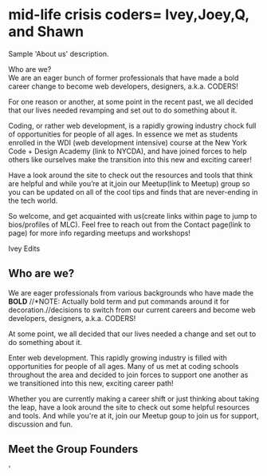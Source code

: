 # mid-life crisis coders= Ivey,Joey,Q, and Shawn

Sample 'About us' description.

Who are we?  
We are an eager bunch of former
professionals that have made a bold 
career change to become web developers,
designers, a.k.a. CODERS! 

For one reason or another, at some point 
in the recent past, we all decided that our
lives needed revamping and set out to 
do something about it. 

Coding, or rather web development, is a 
rapidly growing industry chock full of 
opportunities for people of all ages. 
In essence we met as students enrolled in the WDI
(web development intensive) course at 
the New York Code + Design Academy (link to NYCDA),
and have joined forces to help others like ourselves
make the transition into this new and exciting career! 

Have a look around the site to check out the 
resources and tools that think are helpful and 
while you’re at it,join our Meetup(link to Meetup) group so you 
can be updated on all of the cool tips and finds
that are never-ending in the tech world. 

So welcome, and get acquainted with us(create links within page to jump
to bios/profiles of MLC). Feel free to
reach out from the Contact page(link to page) for more info 
regarding meetups and workshops!

Ivey Edits

<h2>Who are we?</h2>
We are eager professionals from various backgrounds
who have made the <strong><strong>BOLD</strong></strong> //*NOTE: Actually bold term and put commands around it for decoration.//decisions to switch from our current careers and become web developers, designers, a.k.a. CODERS!

At some point, we all decided that our lives needed a change and set out to do something about it.

Enter web development. This rapidly growing industry is filled with opportunities for people of all ages. Many of us met at coding schools throughout the area and decided to join forces to support one another as we transitioned into this new, exciting career path!

Whether you are currently making a career shift or just thinking about taking the leap, have a look around the site to check out some helpful resources and tools. And while you're at it, join our Meetup goup to join us for support, discussion and fun. 

<h2>Meet the Group Founders</h2>
'
